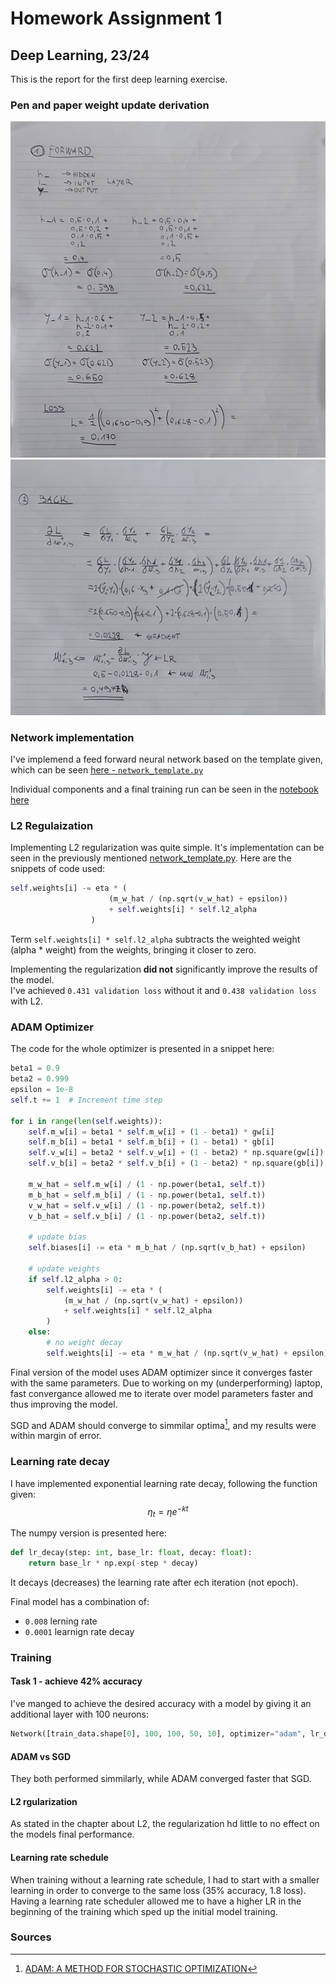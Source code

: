 # Homework Assignment 1

## Deep Learning, 23/24

This is the report for the first deep learning exercise.  

### Pen and paper weight update derivation

![forward](backprop2.jpg)
![forward](backprop1.jpg)

### Network implementation

I've implemend a feed forward neural network based on the template given, which can be seen [here - `network_template.py`](network_template.py)

Individual components and a final training run can be seen in the [notebook here](hw_01.ipynb)

### L2 Regulaization

Implementing L2 regularization was quite simple. It's implementation can be seen in the previously mentioned [network_template.py](network_template.py). Here are the snippets of code used:

```py
self.weights[i] -= eta * (
                      (m_w_hat / (np.sqrt(v_w_hat) + epsilon))
                      + self.weights[i] * self.l2_alpha
                  )
```

Term `self.weights[i] * self.l2_alpha` subtracts the weighted weight (alpha * weight) from the weights, bringing it closer to zero.  

Implementing the regularization **did not** significantly improve the results of the model.  
I've achieved `0.431 validation loss` without it and `0.438 validation loss` with L2.  

### ADAM Optimizer

The code for the whole optimizer is presented in a snippet here:

```py
beta1 = 0.9
beta2 = 0.999
epsilon = 1e-8
self.t += 1  # Increment time step

for i in range(len(self.weights)):
    self.m_w[i] = beta1 * self.m_w[i] + (1 - beta1) * gw[i]
    self.m_b[i] = beta1 * self.m_b[i] + (1 - beta1) * gb[i]
    self.v_w[i] = beta2 * self.v_w[i] + (1 - beta2) * np.square(gw[i])
    self.v_b[i] = beta2 * self.v_b[i] + (1 - beta2) * np.square(gb[i])

    m_w_hat = self.m_w[i] / (1 - np.power(beta1, self.t))
    m_b_hat = self.m_b[i] / (1 - np.power(beta1, self.t))
    v_w_hat = self.v_w[i] / (1 - np.power(beta2, self.t))
    v_b_hat = self.v_b[i] / (1 - np.power(beta2, self.t))

    # update bias
    self.biases[i] -= eta * m_b_hat / (np.sqrt(v_b_hat) + epsilon)

    # update weights
    if self.l2_alpha > 0:
        self.weights[i] -= eta * (
            (m_w_hat / (np.sqrt(v_w_hat) + epsilon))
            + self.weights[i] * self.l2_alpha
        )
    else:
        # no weight decay
        self.weights[i] -= eta * m_w_hat / (np.sqrt(v_w_hat) + epsilon)
```

Final version of the model uses ADAM optimizer since it converges faster with the same parameters. Due to working on my (underperforming) laptop, fast convergance allowed me to iterate over model parameters faster and thus improving the model.  

SGD and ADAM should converge to simmilar optima[^1], and my results were within margin of error.

### Learning rate decay

I have implemented exponential learning rate decay, following the function given:  
$$\eta_t = \eta e ^ {-kt}$$

The numpy version is presented here:

```py
def lr_decay(step: int, base_lr: float, decay: float):
    return base_lr * np.exp(-step * decay)
```

It decays (decreases) the learning rate after ech iteration (not epoch).  

Final model has a combination of:

- `0.008` lerning rate
- `0.0001` learnign rate decay

### Training

#### Task 1 - achieve 42% accuracy

I've manged to achieve the desired accuracy with a model by giving it an additional layer with 100 neurons:

```py
Network([train_data.shape[0], 100, 100, 50, 10], optimizer="adam", lr_decay=0.0001, weight_decay=0.02)
```

#### ADAM vs SGD

They both performed simmilarly, while ADAM converged faster that SGD.

#### L2 rgularization

As stated in the chapter about L2, the regularization hd little to no effect on the models final performance.

#### Learning rate schedule

When training without a learning rate schedule, I had to start with a smaller learning in order to converge to the same loss (35% accuracy, 1.8 loss).  
Having a learning rate scheduler allowed me to have a higher LR in the beginning of the training which sped up the initial model training.

### Sources

[^1]: [ADAM: A METHOD FOR STOCHASTIC OPTIMIZATION](https://arxiv.org/pdf/1412.6980.pdf)
